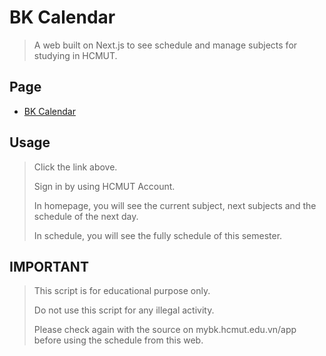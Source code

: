 # BK Calendar

> A web built on Next.js to see schedule and manage subjects for studying in HCMUT.

## Page

- [BK Calendar](https://bkcalendar.vercel.app/)

## Usage

> Click the link above.
>
> Sign in by using HCMUT Account.
>
> In homepage, you will see the current subject, next subjects and the schedule of the next day.
>
> In schedule, you will see the fully schedule of this semester.

## IMPORTANT

> This script is for educational purpose only.
>
> Do not use this script for any illegal activity.
>
> Please check again with the source on mybk.hcmut.edu.vn/app before using the schedule from this web.
